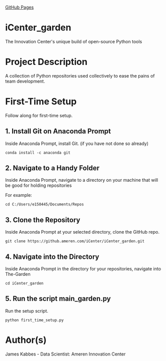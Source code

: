[GitHub Pages](https://github.ameren.com/pages/iCenter/iCenter_garden/)

# iCenter_garden
The Innovation Center's unique build of open-source Python tools

# Project Description
A collection of Python repositories used collectively to ease the pains of team development.

# First-Time Setup
Follow along for first-time setup.

## 1. Install Git on Anaconda Prompt
Inside Anaconda Prompt, install Git. (if you have not done so already)
```
conda install -c anaconda git
```

## 2. Navigate to a Handy Folder
Inside Anaconda Prompt, navigate to a directory on your machine that will be good for holding repositories

For example:
```
cd C:/Users/e150445/Documents/Repos
```

## 3. Clone the Repository
Inside Anaconda Prompt at your selected directory, clone the GitHub repo.
```
git clone https://github.ameren.com/iCenter/iCenter_garden.git
```

## 4. Navigate into the Directory
Inside Anaconda Prompt in the directory for your repositories, navigate into The-Garden
```
cd iCenter_garden
```

## 5. Run the script main_garden.py
Run the setup script.
```
python first_time_setup.py
```



# Author(s)
James Kabbes - Data Scientist: Ameren Innovation Center